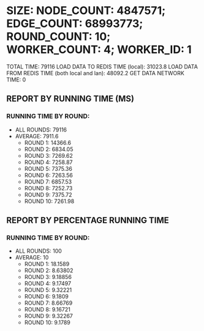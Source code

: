 
# SIZE: NODE_COUNT: 4847571; EDGE_COUNT: 68993773; ROUND_COUNT: 10; WORKER_COUNT: 4; WORKER_ID: 1
 TOTAL TIME: 79116
 LOAD DATA TO REDIS TIME (local): 31023.8
 LOAD DATA FROM REDIS TIME (both local and lan): 48092.2
 GET DATA NETWORK TIME: 0

## REPORT BY RUNNING TIME (MS)

 ### RUNNING TIME BY ROUND:

  + ALL ROUNDS: 79116
  + AVERAGE: 7911.6
     + ROUND 1: 14366.6
     + ROUND 2: 6834.05
     + ROUND 3: 7269.62
     + ROUND 4: 7258.87
     + ROUND 5: 7375.36
     + ROUND 6: 7263.56
     + ROUND 7: 6857.53
     + ROUND 8: 7252.73
     + ROUND 9: 7375.72
     + ROUND 10: 7261.98

## REPORT BY PERCENTAGE RUNNING TIME

 ### RUNNING TIME BY ROUND:

  + ALL ROUNDS: 100
  + AVERAGE: 10
     + ROUND 1: 18.1589
     + ROUND 2: 8.63802
     + ROUND 3: 9.18856
     + ROUND 4: 9.17497
     + ROUND 5: 9.32221
     + ROUND 6: 9.1809
     + ROUND 7: 8.66769
     + ROUND 8: 9.16721
     + ROUND 9: 9.32267
     + ROUND 10: 9.1789

